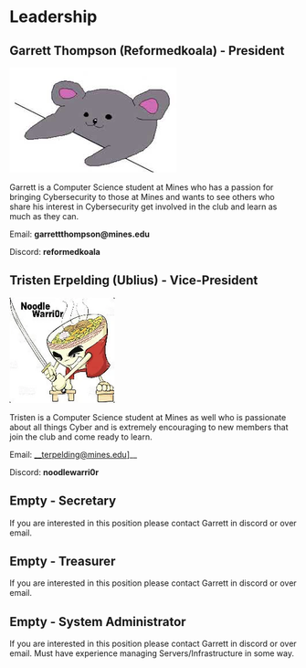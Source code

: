 # __Leadership__

## __Garrett Thompson (Reformedkoala) - President__
![BongoKoalaPFP](/assets/Bongo_Koala.png) 

Garrett is a Computer Science student at Mines who has a passion for bringing Cybersecurity to those at Mines and wants to see others who share his interest in Cybersecurity get involved in the club and learn as much as they can.

Email: __garrettthompson@mines.edu__

Discord: __reformedkoala__ 

## __Tristen Erpelding (Ublius) - Vice-President__

![NoodleWarriorPFP](/assets/N00dlewarrior.png)

Tristen is a Computer Science student at Mines as well who is passionate about all things Cyber and is extremely encouraging to new members that join the club and come ready to learn.

Email: __terpelding@mines.edu]__

Discord: __noodlewarri0r__

## __Empty - Secretary__

If you are interested in this position please contact Garrett in discord or over email.

## __Empty - Treasurer__

If you are interested in this position please contact Garrett in discord or over email.

## __Empty - System Administrator__

If you are interested in this position please contact Garrett in discord or over email. Must have experience managing Servers/Infrastructure in some way.

